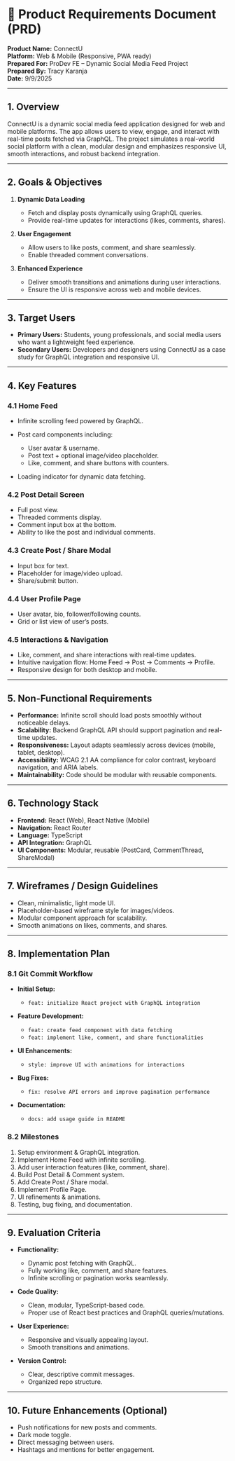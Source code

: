 # 📄 Product Requirements Document (PRD)

**Product Name:** ConnectU  
**Platform:** Web & Mobile (Responsive, PWA ready)  
**Prepared For:** ProDev FE – Dynamic Social Media Feed Project  
**Prepared By:** Tracy Karanja  
**Date:** 9/9/2025  

---

## 1. Overview

ConnectU is a dynamic social media feed application designed for web and mobile platforms. The app allows users to view, engage, and interact with real-time posts fetched via GraphQL. The project simulates a real-world social platform with a clean, modular design and emphasizes responsive UI, smooth interactions, and robust backend integration.

---

## 2. Goals & Objectives

1. **Dynamic Data Loading**

   * Fetch and display posts dynamically using GraphQL queries.
   * Provide real-time updates for interactions (likes, comments, shares).

2. **User Engagement**

   * Allow users to like posts, comment, and share seamlessly.
   * Enable threaded comment conversations.

3. **Enhanced Experience**

   * Deliver smooth transitions and animations during user interactions.
   * Ensure the UI is responsive across web and mobile devices.

---

## 3. Target Users

* **Primary Users:** Students, young professionals, and social media users who want a lightweight feed experience.
* **Secondary Users:** Developers and designers using ConnectU as a case study for GraphQL integration and responsive UI.

---

## 4. Key Features

### 4.1 Home Feed

* Infinite scrolling feed powered by GraphQL.
* Post card components including:

  * User avatar & username.
  * Post text + optional image/video placeholder.
  * Like, comment, and share buttons with counters.
* Loading indicator for dynamic data fetching.

### 4.2 Post Detail Screen

* Full post view.
* Threaded comments display.
* Comment input box at the bottom.
* Ability to like the post and individual comments.

### 4.3 Create Post / Share Modal

* Input box for text.
* Placeholder for image/video upload.
* Share/submit button.

### 4.4 User Profile Page

* User avatar, bio, follower/following counts.
* Grid or list view of user’s posts.

### 4.5 Interactions & Navigation

* Like, comment, and share interactions with real-time updates.
* Intuitive navigation flow: Home Feed → Post → Comments → Profile.
* Responsive design for both desktop and mobile.

---

## 5. Non-Functional Requirements

* **Performance:** Infinite scroll should load posts smoothly without noticeable delays.
* **Scalability:** Backend GraphQL API should support pagination and real-time updates.
* **Responsiveness:** Layout adapts seamlessly across devices (mobile, tablet, desktop).
* **Accessibility:** WCAG 2.1 AA compliance for color contrast, keyboard navigation, and ARIA labels.
* **Maintainability:** Code should be modular with reusable components.

---

## 6. Technology Stack

* **Frontend:** React (Web), React Native (Mobile)
* **Navigation:** React Router
* **Language:** TypeScript
* **API Integration:** GraphQL
* **UI Components:** Modular, reusable (PostCard, CommentThread, ShareModal)

---

## 7. Wireframes / Design Guidelines

* Clean, minimalistic, light mode UI.
* Placeholder-based wireframe style for images/videos.
* Modular component approach for scalability.
* Smooth animations on likes, comments, and shares.

---

## 8. Implementation Plan

### 8.1 Git Commit Workflow

* **Initial Setup:**

  * `feat: initialize React project with GraphQL integration`
* **Feature Development:**

  * `feat: create feed component with data fetching`
  * `feat: implement like, comment, and share functionalities`
* **UI Enhancements:**

  * `style: improve UI with animations for interactions`
* **Bug Fixes:**

  * `fix: resolve API errors and improve pagination performance`
* **Documentation:**

  * `docs: add usage guide in README`

### 8.2 Milestones

1. Setup environment & GraphQL integration.
2. Implement Home Feed with infinite scrolling.
3. Add user interaction features (like, comment, share).
4. Build Post Detail & Comment system.
5. Add Create Post / Share modal.
6. Implement Profile Page.
7. UI refinements & animations.
8. Testing, bug fixing, and documentation.

---

## 9. Evaluation Criteria

* **Functionality:**

  * Dynamic post fetching with GraphQL.
  * Fully working like, comment, and share features.
  * Infinite scrolling or pagination works seamlessly.

* **Code Quality:**

  * Clean, modular, TypeScript-based code.
  * Proper use of React best practices and GraphQL queries/mutations.

* **User Experience:**

  * Responsive and visually appealing layout.
  * Smooth transitions and animations.

* **Version Control:**

  * Clear, descriptive commit messages.
  * Organized repo structure.

---

## 10. Future Enhancements (Optional)

* Push notifications for new posts and comments.
* Dark mode toggle.
* Direct messaging between users.
* Hashtags and mentions for better engagement.

